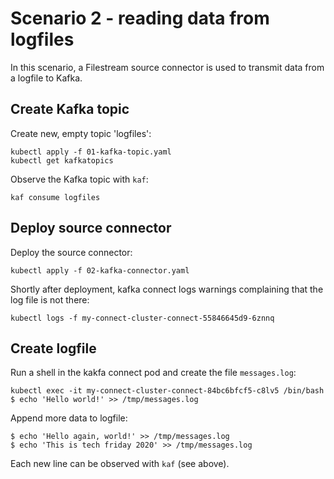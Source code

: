 # Scenario 2 - reading data from logfiles

In this scenario, a Filestream source connector is used to transmit data from a logfile to Kafka.

## Create Kafka topic

Create new, empty topic 'logfiles':

    kubectl apply -f 01-kafka-topic.yaml
    kubectl get kafkatopics

Observe the Kafka topic with `kaf`:

    kaf consume logfiles

## Deploy source connector

Deploy the source connector:

    kubectl apply -f 02-kafka-connector.yaml

Shortly after deployment, kafka connect logs warnings complaining that the log file is not there:

    kubectl logs -f my-connect-cluster-connect-55846645d9-6znnq

## Create logfile

Run a shell in the kakfa connect pod and create the file `messages.log`:

    kubectl exec -it my-connect-cluster-connect-84bc6bfcf5-c8lv5 /bin/bash
    $ echo 'Hello world!' >> /tmp/messages.log

Append more data to logfile:

    $ echo 'Hello again, world!' >> /tmp/messages.log
    $ echo 'This is tech friday 2020' >> /tmp/messages.log

Each new line can be observed with `kaf` (see above).
